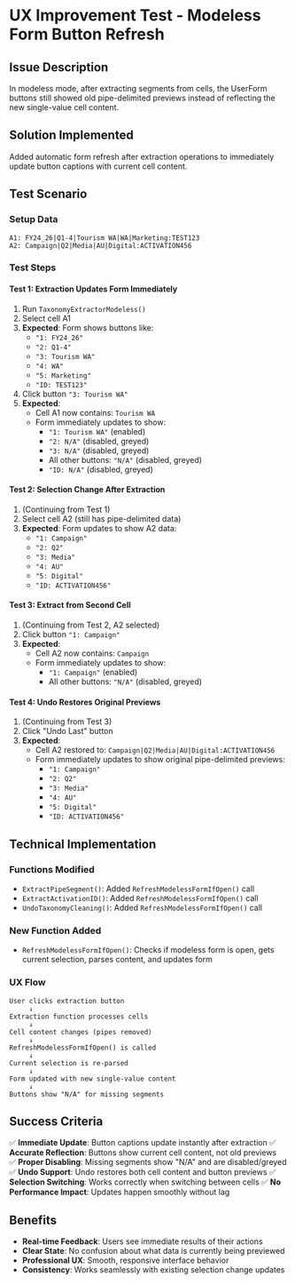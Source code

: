 # UX Improvement Test - Modeless Form Button Refresh

## Issue Description
In modeless mode, after extracting segments from cells, the UserForm buttons still showed old pipe-delimited previews instead of reflecting the new single-value cell content.

## Solution Implemented
Added automatic form refresh after extraction operations to immediately update button captions with current cell content.

## Test Scenario

### Setup Data
```
A1: FY24_26|Q1-4|Tourism WA|WA|Marketing:TEST123
A2: Campaign|Q2|Media|AU|Digital:ACTIVATION456
```

### Test Steps

#### Test 1: Extraction Updates Form Immediately
1. Run `TaxonomyExtractorModeless()`
2. Select cell A1
3. **Expected**: Form shows buttons like:
   - `"1: FY24_26"`
   - `"2: Q1-4"`  
   - `"3: Tourism WA"`
   - `"4: WA"`
   - `"5: Marketing"`
   - `"ID: TEST123"`
4. Click button `"3: Tourism WA"`
5. **Expected**: 
   - Cell A1 now contains: `Tourism WA`
   - Form immediately updates to show:
     - `"1: Tourism WA"` (enabled)
     - `"2: N/A"` (disabled, greyed)
     - `"3: N/A"` (disabled, greyed)
     - All other buttons: `"N/A"` (disabled, greyed)
     - `"ID: N/A"` (disabled, greyed)

#### Test 2: Selection Change After Extraction
1. (Continuing from Test 1)
2. Select cell A2 (still has pipe-delimited data)
3. **Expected**: Form updates to show A2 data:
   - `"1: Campaign"`
   - `"2: Q2"`
   - `"3: Media"`
   - `"4: AU"`
   - `"5: Digital"`
   - `"ID: ACTIVATION456"`

#### Test 3: Extract from Second Cell
1. (Continuing from Test 2, A2 selected)
2. Click button `"1: Campaign"`
3. **Expected**:
   - Cell A2 now contains: `Campaign`
   - Form immediately updates to show:
     - `"1: Campaign"` (enabled)  
     - All other buttons: `"N/A"` (disabled, greyed)

#### Test 4: Undo Restores Original Previews
1. (Continuing from Test 3)
2. Click "Undo Last" button
3. **Expected**:
   - Cell A2 restored to: `Campaign|Q2|Media|AU|Digital:ACTIVATION456`
   - Form immediately updates to show original pipe-delimited previews:
     - `"1: Campaign"`
     - `"2: Q2"`
     - `"3: Media"`
     - `"4: AU"`
     - `"5: Digital"`
     - `"ID: ACTIVATION456"`

## Technical Implementation

### Functions Modified
- `ExtractPipeSegment()`: Added `RefreshModelessFormIfOpen()` call
- `ExtractActivationID()`: Added `RefreshModelessFormIfOpen()` call  
- `UndoTaxonomyCleaning()`: Added `RefreshModelessFormIfOpen()` call

### New Function Added
- `RefreshModelessFormIfOpen()`: Checks if modeless form is open, gets current selection, parses content, and updates form

### UX Flow
```
User clicks extraction button
     ↓
Extraction function processes cells
     ↓
Cell content changes (pipes removed)
     ↓
RefreshModelessFormIfOpen() is called
     ↓
Current selection is re-parsed
     ↓
Form updated with new single-value content
     ↓
Buttons show "N/A" for missing segments
```

## Success Criteria
✅ **Immediate Update**: Button captions update instantly after extraction
✅ **Accurate Reflection**: Buttons show current cell content, not old previews  
✅ **Proper Disabling**: Missing segments show "N/A" and are disabled/greyed
✅ **Undo Support**: Undo restores both cell content and button previews
✅ **Selection Switching**: Works correctly when switching between cells
✅ **No Performance Impact**: Updates happen smoothly without lag

## Benefits
- **Real-time Feedback**: Users see immediate results of their actions
- **Clear State**: No confusion about what data is currently being previewed
- **Professional UX**: Smooth, responsive interface behavior
- **Consistency**: Works seamlessly with existing selection change updates